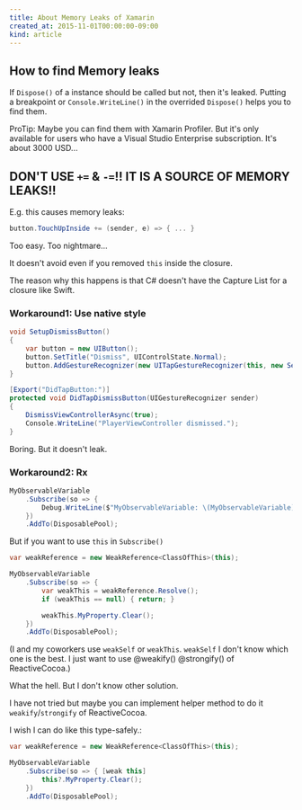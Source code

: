 ```yaml
---
title: About Memory Leaks of Xamarin
created_at: 2015-11-01T00:00:00-09:00
kind: article
---
```

## How to find Memory leaks

If `Dispose()` of a instance should be called but not, then it's leaked.
Putting a breakpoint or `Console.WriteLine()` in the overrided `Dispose()` helps you to find them.

ProTip: Maybe you can find them with Xamarin Profiler.
But it's only available for users who have a
Visual Studio Enterprise subscription.
It's about 3000 USD...

## DON'T USE `+=` & `-=`!! IT IS A SOURCE OF MEMORY LEAKS!!

E.g. this causes memory leaks:

```csharp
button.TouchUpInside += (sender, e) => { ... }
```

Too easy. Too nightmare...

It doesn't avoid even if you removed `this` inside the closure.

The reason why this happens is that C# doesn't have
the Capture List for a closure like Swift.

### Workaround1: Use native style

```csharp
void SetupDismissButton()
{
    var button = new UIButton();
    button.SetTitle("Dismiss", UIControlState.Normal);
    button.AddGestureRecognizer(new UITapGestureRecognizer(this, new Selector("DidTapDismissButton:")));
}

[Export("DidTapButton:")]
protected void DidTapDismissButton(UIGestureRecognizer sender)
{
    DismissViewControllerAsync(true);
    Console.WriteLine("PlayerViewController dismissed.");
}
```

Boring. But it doesn't leak.

### Workaround2: Rx

```csharp
MyObservableVariable
    .Subscribe(so => {
        Debug.WriteLine($"MyObservableVariable: \(MyObservableVariable)");
    })
    .AddTo(DisposablePool);
```

But if you want to use `this` in `Subscribe()`

```csharp
var weakReference = new WeakReference<ClassOfThis>(this);

MyObservableVariable
    .Subscribe(so => {
        var weakThis = weakReference.Resolve();
        if (weakThis == null) { return; }

        weakThis.MyProperty.Clear();
    })
    .AddTo(DisposablePool);
```

(I and my coworkers use `weakSelf` or `weakThis`. `weakSelf`
I don't know which one is the best.
I just want to use @weakify() @strongify() of ReactiveCocoa.)

What the hell. But I don't know other solution.

I have not tried but maybe you can implement helper method to do it
`weakify`/`strongify` of ReactiveCocoa.

I wish I can do like this type-safely.:

```csharp
var weakReference = new WeakReference<ClassOfThis>(this);

MyObservableVariable
    .Subscribe(so => { [weak this]
        this?.MyProperty.Clear();
    })
    .AddTo(DisposablePool);
```
